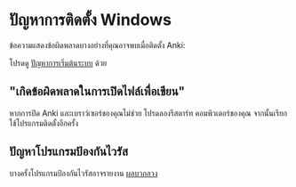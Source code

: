 # ปัญหาการติดตั้ง Windows

ข้อความแสดงข้อผิดพลาดบางอย่างที่คุณอาจพบเมื่อติดตั้ง Anki:

<!-- toc -->

โปรดดู [ปัญหาการเริ่มต้นระบบ](./startup-issues.md) ด้วย

## "เกิดข้อผิดพลาดในการเปิดไฟล์เพื่อเขียน"

หากการปิด Anki และเบราว์เซอร์ของคุณไม่ช่วย โปรดลองรีสตาร์ท
คอมพิวเตอร์ของคุณ จากนั้นเรียกใช้โปรแกรมติดตั้งอีกครั้ง

## ปัญหาโปรแกรมป้องกันไวรัส

บางครั้งโปรแกรมป้องกันไวรัสอาจรายงาน [ผลบวกลวง](https://faqs.ankiweb.net/my-antivirus-program-says-anki-is-infected.html)
